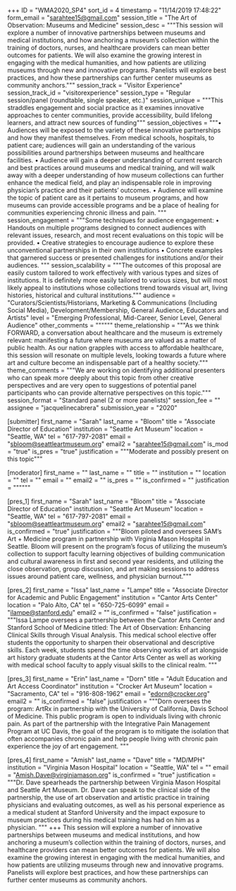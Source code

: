 +++
ID = "WMA2020_SP4"
sort_id = 4
timestamp = "11/14/2019 17:48:22"
form_email = "sarahtee15@gmail.com"
session_title = "The Art of Observation: Museums and Medicine"
session_desc = """This session will explore a number of innovative partnerships between museums and medical institutions, and how anchoring a museum’s collection within the training of doctors, nurses, and healthcare providers can mean better outcomes for patients. We will also examine the growing interest in engaging with the medical humanities, and how patients are utilizing museums through new and innovative programs. Panelists will explore best practices, and how these partnerships can further center museums as community anchors."""
session_track = "Visitor Experience"
session_track_id = "visitorexperience"
session_type = "Regular session/panel (roundtable, single speaker, etc.)"
session_unique = """This straddles engagement and social practice as it examines innovative approaches to center communities, provide accessibility, build lifelong learners, and attract new sources of funding"""
session_objectives = """•	Audiences will be exposed to the variety of these innovative partnerships and how they manifest themselves. From medical schools, hospitals, to patient care; audiences will gain an understanding of the various possibilities around partnerships between museums and healthcare facilities.
•	Audience will gain a deeper understanding of current research and best practices around museums and medical training, and will walk away with a deeper understanding of how museum collections can further enhance the medical field, and play an indispensable role in improving physician’s practice and their patients’ outcomes.
•	Audience will examine the topic of patient care as it pertains to museum programs, and how museums can provide accessible programs and be a place of healing for communities experiencing chronic illness and pain.
"""
session_engagement = """Some techniques for audience engagement:
•	Handouts on multiple programs designed to connect audiences with relevant issues, research, and most recent evaluations on this topic will be provided.
•	Creative strategies to encourage audience to explore these unconventional partnerships in their own institutions
•	Concrete examples that garnered success or presented challenges for institutions and/or their audiences.
"""
session_scalability = """The outcomes of this proposal are easily custom tailored to work effectively with various types and sizes of institutions. It is definitely more easily tailored to various sizes, but will most likely appeal to institutions whose collections trend towards visual art, living histories, historical and cultural institutions."""
audience = "Curators/Scientists/Historians, Marketing & Communications (Including Social Media), Development/Membership, General Audience, Educators and Artists"
level = "Emerging Professional, Mid-Career, Senior Level, General Audience"
other_comments = """"""
theme_relationship = """As we think FORWARD, a conversation about healthcare and the museum is extremely relevant: manifesting a future where museums are valued as a matter of public health. As our nation grapples with access to affordable healthcare, this session will resonate on multiple levels, looking towards a future where art and culture become an indispensable part of a healthy society."""
theme_comments = """We are working on identifying additional presenters who can speak more deeply about this topic from other creative perspectives and are very open to suggestions of potential panel participants who can provide alternative perspectives on this topic."""
session_format = "Standard panel (2 or more panelists)"
session_fee = ""
assignee = "jacquelinecabrera"
submission_year = "2020"

[submitter]
first_name = "Sarah"
last_name = "Bloom"
title = "Associate Director of Education"
institution = "Seattle Art Museum"
location = "Seattle, WA"
tel = "617-797-2081"
email = "sbloom@seattleartmuseum.org"
email2 = "sarahtee15@gmail.com"
is_mod = "true"
is_pres = "true"
justification = """Moderate and possibly present on this topic"""

[moderator]
first_name = ""
last_name = ""
title = ""
institution = ""
location = ""
tel = ""
email = ""
email2 = ""
is_pres = ""
is_confirmed = ""
justification = """"""

[pres_1]
first_name = "Sarah"
last_name = "Bloom"
title = "Associate Director of Education"
institution = "Seattle Art Museum"
location = "Seattle, WA"
tel = "617-797-2081"
email = "sbloom@seattleartmuseum.org"
email2 = "sarahtee15@gmail.com"
is_confirmed = "true"
justification = """Bloom piloted and oversees SAM’s Art + Medicine program in partnership with Virginia Mason Hospital in Seattle. Bloom will present on the program’s focus of utilizing the museum’s collection to support faculty learning objectives of building communication and cultural awareness in first and second year residents, and utilizing the close observation, group discussion, and art making sessions to address issues around patient care, wellness, and physician burnout."""

[pres_2]
first_name = "Issa"
last_name = "Lampe"
title = "Associate Director for Academic and Public Engagement"
institution = "Cantor Arts Center"
location = "Palo Alto, CA"
tel = "650-725-6099"
email = "ilampe@stanford.edu"
email2 = ""
is_confirmed = "false"
justification = """Issa Lampe oversees a partnership between the Cantor Arts Center and Stanford School of Medicine titled: The Art of Observation: Enhancing Clinical Skills through Visual Analysis. This medical school elective offer students the opportunity to sharpen their observational and descriptive skills. Each week, students spend the time observing works of art alongside art history graduate students at the Cantor Arts Center as well as working with medical school faculty to apply visual skills to the clinical realm. """

[pres_3]
first_name = "Erin"
last_name = "Dorn"
title = "Adult Education and Art Access Coordinator"
institution = "Crocker Art Museum"
location = "Sacramento, CA"
tel = "916-808-1962"
email = "edorn@crocker.org"
email2 = ""
is_confirmed = "false"
justification = """Dorn oversees the program: ArtRx in partnership with the University of California, Davis School of Medicine. This public program is open to individuals living with chronic pain. As part of the partnership with the Integrative Pain Management Program at UC Davis, the goal of the program is to mitigate the isolation that often accompanies chronic pain and help people living with chronic pain experience the joy of art engagement. """

[pres_4]
first_name = "Amish"
last_name = "Dave"
title = "MD/MPH"
institution = "Virginia Mason Hospital"
location = "Seattle, WA"
tel = ""
email = "Amish.Dave@virginiamason.org"
is_confirmed = "true"
justification = """Dr. Dave spearheads the partnership between Virginia Mason Hospital and Seattle Art Museum. Dr. Dave can speak to the clinical side of the partnership, the use of art observation and artistic practice in training physicians and evaluating outcomes, as well as his personal experience as a medical student at Stanford University and the impact exposure to museum practices during his medical training has had on him as a physician.  """
+++
This session will explore a number of innovative partnerships between museums and medical institutions, and how anchoring a museum’s collection within the training of doctors, nurses, and healthcare providers can mean better outcomes for patients. We will also examine the growing interest in engaging with the medical humanities, and how patients are utilizing museums through new and innovative programs. Panelists will explore best practices, and how these partnerships can further center museums as community anchors.